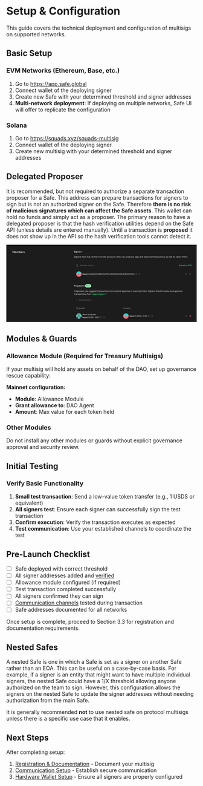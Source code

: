 # Setup & Configuration

This guide covers the technical deployment and configuration of multisigs on supported networks.

## Basic Setup

### EVM Networks (Ethereum, Base, etc.)

1. Go to https://app.safe.global
2. Connect wallet of the deploying signer
3. Create new Safe with your determined threshold and signer addresses
4. **Multi-network deployment**: If deploying on multiple networks, Safe UI will offer to replicate the configuration

### Solana

1. Go to https://squads.xyz/squads-multisig
2. Connect wallet of the deploying signer
3. Create new multisig with your determined threshold and signer addresses

## Delegated Proposer

It is recommended, but not required to authorize a separate transaction proposer for a Safe. This address can prepare transactions for signers to sign but is not an authorized signer on the Safe. Therefore **there is no risk of malicious signatures which can affect the Safe assets**. This wallet can hold no funds and simply act as a proposer. The primary reason to have a delegated proposer is that the hash verification utilities depend on the Safe API (unless details are entered manually). Until a transaction is **proposed** it does not show up in the API so the hash verification tools cannot detect it.

![Delegated proposer configuration interface](assets/image1.png)

## Modules & Guards

### Allowance Module (Required for Treasury Multisigs)

If your multisig will hold any assets on behalf of the DAO, set up governance rescue capability:

**Mainnet configuration:**
- **Module**: Allowance Module
- **Grant allowance to**: DAO Agent 
- **Amount**: Max value for each token held

### Other Modules

Do not install any other modules or guards without explicit governance approval and security review.

## Initial Testing

### Verify Basic Functionality

1. **Small test transaction**: Send a low-value token transfer (e.g., 1 USDS or equivalent)
2. **All signers test**: Ensure each signer can successfully sign the test transaction
3. **Confirm execution**: Verify the transaction executes as expected
4. **Test communication**: Use your established channels to coordinate the test

## Pre-Launch Checklist

- [ ] Safe deployed with correct threshold
- [ ] All signer addresses added and [verified](registration-and-documentation.md#signer-verification-process)
- [ ] Allowance module configured (if required)
- [ ] Test transaction completed successfully
- [ ] All signers confirmed they can sign
- [ ] [Communication channels](communication-setup.md) tested during transaction
- [ ] Safe addresses documented for all networks

Once setup is complete, proceed to Section 3.3 for registration and documentation requirements.

## Nested Safes

A nested Safe is one in which a Safe is set as a signer on another Safe rather than an EOA. This can be useful on a case-by-case basis. For example, if a signer is an entity that might want to have multiple individual signers, the nested Safe could have a 1/X threshold allowing anyone authorized on the team to sign. However, this configuration allows the signers on the nested Safe to update the signer addresses without needing authorization from the main Safe.

It is generally recommended **not** to use nested safe on protocol multisigs unless there is a specific use case that it enables.

## Next Steps

After completing setup:
1. [Registration & Documentation](registration-and-documentation.md) - Document your multisig
2. [Communication Setup](communication-setup.md) - Establish secure communication
3. [Hardware Wallet Setup](hardware-wallet-setup.md) - Ensure all signers are properly configured
